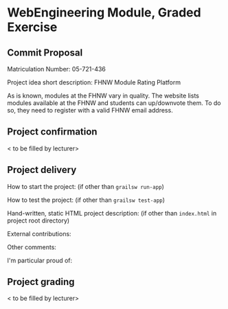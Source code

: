 # WebEngineering Module, Graded Exercise

## Commit Proposal

Matriculation Number: 05-721-436

Project idea short description: FHNW Module Rating Platform

As is known, modules at the FHNW vary in quality. The website lists modules available
at the FHNW and students can up/downvote them. To do so, they need to register with
a valid FHNW email address.


## Project confirmation

< to be filled by lecturer>


## Project delivery <to be filled by student>

How to start the project: (if other than `grailsw run-app`)

How to test the project:  (if other than `grailsw test-app`)

Hand-written, static HTML 
project description:      (if other than `index.html` in project root directory)

External contributions:

Other comments: 

I'm particular proud of:


## Project grading 

< to be filled by lecturer>
